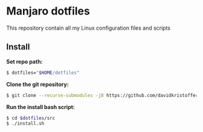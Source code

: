 # Manjaro dotfiles

This repository contain all my Linux configuration files and scripts

## Install

**Set repo path:**  
```bash
$ dotfiles="$HOME/dotfiles"
```

**Clone the git repository:**  
```bash
$ git clone --recurse-submodules -j8 https://github.com/davidkristoffersen/dotfiles.git $dotfiles
```

**Run the install bash script:**  
```bash
$ cd $dotfiles/src
$ ./install.sh
```
